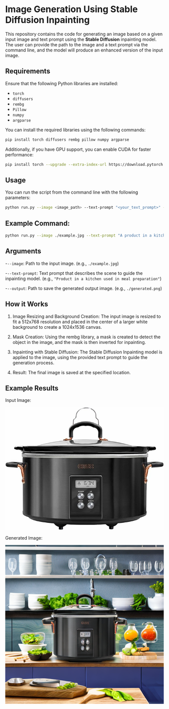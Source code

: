 # Image Generation Using Stable Diffusion Inpainting

This repository contains the code for generating an image based on a given input image and text prompt using the **Stable Diffusion** inpainting model. The user can provide the path to the image and a text prompt via the command line, and the model will produce an enhanced version of the input image.

## Requirements

Ensure that the following Python libraries are installed:

- `torch`
- `diffusers`
- `rembg`
- `Pillow`
- `numpy`
- `argparse`

You can install the required libraries using the following commands:

```bash
pip install torch diffusers rembg pillow numpy argparse
```
Additionally, if you have GPU support, you can enable CUDA for faster performance:

```bash
pip install torch --upgrade --extra-index-url https://download.pytorch.org/whl/cu117
```

## Usage
You can run the script from the command line with the following parameters:

```bash
python run.py --image <image_path> --text-prompt "<your_text_prompt>" --output <output_path>
```

## Example Command:

```bash
python run.py --image ./example.jpg --text-prompt "A product in a kitchen used in meal preparation" --output ./generated.png
```
## Arguments

-`--image`: Path to the input image. (e.g., `./example.jpg`)

-`--text-prompt`: Text prompt that describes the scene to guide the inpainting model. (e.g., `"Product in a kitchen used in meal preparation"`)

-`--output`: Path to save the generated output image. (e.g., `./generated.png`)

## How it Works
1. Image Resizing and Background Creation: The input image is resized to fit a 512x768 resolution and placed in the center of a larger white background to create a 1024x1536 canvas.

2. Mask Creation: Using the rembg library, a mask is created to detect the object in the image, and the mask is then inverted for inpainting.

3. Inpainting with Stable Diffusion: The Stable Diffusion Inpainting model is applied to the image, using the provided text prompt to guide the generation process.

4. Result: The final image is saved at the specified location.

## Example Results

Input Image:

![Original Image](./example1.jpg)

Generated Image:

![Generated Image](./generated.png)
